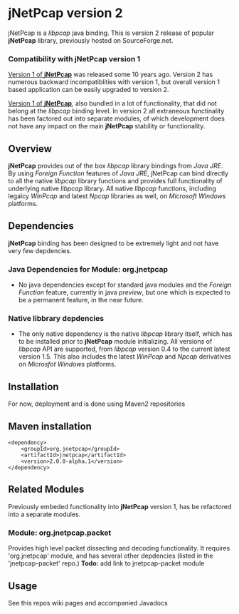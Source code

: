 # jNetPcap version 2
jNetPcap is a *libpcap* java binding. This is version 2 release of popular **jNetPcap** library, previously hosted on SourceForge.net.

### Compatibility with jNetPcap version 1
[Version 1  of **jNetPcap**][jnetpcap_v1_page] was released some 10 years ago. Version 2 has numerous backward incompatiblities with version 1, but overall version 1 based application can be easily upgraded to version 2.

[Version 1  of **jNetPcap**][jnetpcap_v1_page], also bundled in a lot of functionality, that did not belong at the *libpcap* binding level. In version 2 all extraneous functinality has been factored out into separate modules, of which development does not have any impact on the main **jNetPcap** stability or functionality.

[jnetpcap_v1_page]: <https://sourceforge.net/projects/jnetpcap> "Legacy jNetPcap Version 1 Project Page"
## Overview
**jNetPcap** provides out of the box *libpcap* library bindings from *Java JRE*. By using *Foreign Function* features of *Java JRE*, jNetPcap can bind directly to all the native *libpcap* library functions and provides full functionality of underlying native *libpcap* library. All native *libpcap* functions, including legalcy *WinPcap* and latest *Npcap* libraries as well, on *Microsoft Windows* platforms. 

## Dependencies
**jNetPcap** binding has been designed to be extremely light and not have very few depdencies.

### Java Dependencies for Module: org.jnetpcap
* No java dependencies except for standard java modules and the *Foreign Function* feature, currently in java *preview*, but one which is expected to be a permanent feature, in the near future.

### Native libbrary depdencies
* The only native dependency is the native *libpcap* library itself, which has to be installed prior to **jNetPcap** module initializing. All versions of *libpcap* API are supported, from *libpcap* version 0.4 to the current latest version 1.5. This also includes the latest *WinPcap* and *Npcap* derivatives on *Microsfot Windows* platforms.
## Installation
For now, deployment and is done using Maven2 repositories
## Maven installation
```
<dependency>
    <groupId>org.jnetpcap</groupId>
    <artifactId>jnetpcap</artifactId>
    <version>2.0.0-alpha.1</version>
</dependency>
```
## Related Modules
Previously embeded functionality into **jNetPcap** version 1, has be refactored into a separate modules. 
### Module: org.jnetpcap.packet
Provides high level packet dissecting and decoding functionality. It requires 'org.jnetpcap' module, and has several other depdencies (listed in the 'jnetpcap-packet' repo.)
**Todo:** add link to jnetpcap-packet module
## Usage
See this repos wiki pages and accompanied Javadocs
